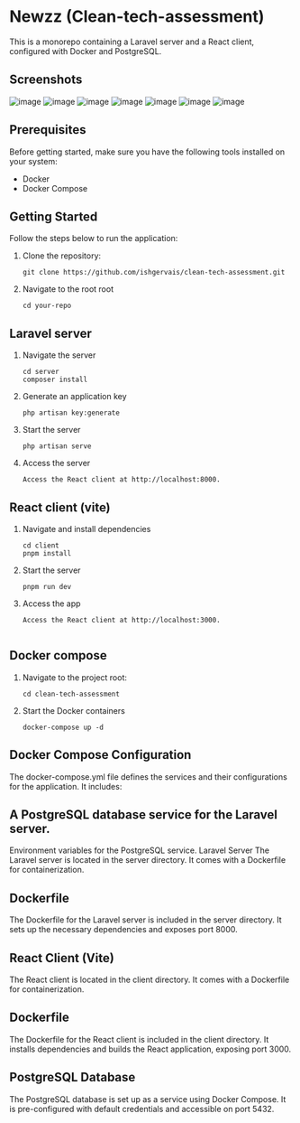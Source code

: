 # Newzz (Clean-tech-assessment)

This is a monorepo containing a Laravel server and a React client, configured with Docker and PostgreSQL.

## Screenshots
![image](https://github.com/ishgervais/clean-tech-assessment/assets/54812621/37dd7cd3-29fa-4ed2-80b0-e9644731d195)
![image](https://github.com/ishgervais/clean-tech-assessment/assets/54812621/0ea8c846-e06b-4ebb-8f98-a4e693b69c2d)
![image](https://github.com/ishgervais/clean-tech-assessment/assets/54812621/c4942c8e-476f-4446-809f-c4db2ac34c26)
![image](https://github.com/ishgervais/clean-tech-assessment/assets/54812621/6db58152-4f60-4f53-8310-92dba2b4ef83)
![image](https://github.com/ishgervais/clean-tech-assessment/assets/54812621/b65ae75f-1878-415c-ab2a-2937bd0ec0dc)
![image](https://github.com/ishgervais/clean-tech-assessment/assets/54812621/4b208711-84c7-45d1-b8e8-61ea9c5650f4)
![image](https://github.com/ishgervais/clean-tech-assessment/assets/54812621/e65f38b3-dd6e-4c32-a484-cd57d8eec394)



## Prerequisites

Before getting started, make sure you have the following tools installed on your system:

- Docker
- Docker Compose

## Getting Started

Follow the steps below to run the application:

1. Clone the repository:

   ```shell
   git clone https://github.com/ishgervais/clean-tech-assessment.git
2. Navigate to the root root

    ```shell
    cd your-repo

## Laravel server

1. Navigate the server

    ```shell
    cd server
    composer install
    ```
2. Generate an application key

    ```shell
    php artisan key:generate
3. Start the server
    ```shell
    php artisan serve

4. Access the server

    ```shell
    Access the React client at http://localhost:8000.

## React client (vite)

1. Navigate and install dependencies

    ```shell
    cd client
    pnpm install
2. Start the server
    ```shell
    pnpm run dev

3. Access the app

    ```shell
    Access the React client at http://localhost:3000.


## Docker compose

1. Navigate to the project root:

    ```shell
    cd clean-tech-assessment
2. Start the Docker containers

    ```shell
    docker-compose up -d

## Docker Compose Configuration
The docker-compose.yml file defines the services and their configurations for the application. It includes:

## A PostgreSQL database service for the Laravel server.
Environment variables for the PostgreSQL service.
Laravel Server
The Laravel server is located in the server directory. It comes with a Dockerfile for containerization.

## Dockerfile
The Dockerfile for the Laravel server is included in the server directory. It sets up the necessary dependencies and exposes port 8000.

## React Client (Vite)
The React client is located in the client directory. It comes with a Dockerfile for containerization.

## Dockerfile
The Dockerfile for the React client is included in the client directory. It installs dependencies and builds the React application, exposing port 3000.

## PostgreSQL Database
The PostgreSQL database is set up as a service using Docker Compose. It is pre-configured with default credentials and accessible on port 5432.

